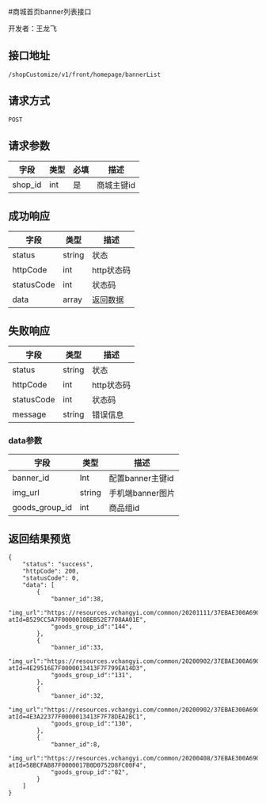 #商城首页banner列表接口

开发者：王龙飞

## 接口地址
`/shopCustomize/v1/front/homepage/bannerList`

## 请求方式
  `POST`
  
## 请求参数
| 字段 | 类型   | 必填 | 描述     |
| ---- | ------ | ---- | -------- |
| shop_id | int | 是 | 商城主键id |

## 成功响应
| 字段       | 类型    | 描述        |
| ---------- | ------- | ----------- |
| status    | string  | 状态    |
| httpCode     | int  | http状态码    |
| statusCode | int  | 状态码 |
| data  | array  | 返回数据      |

## 失败响应
| 字段       | 类型    | 描述        |
| ---------- | ------- | ----------- |
| status    | string  | 状态    |
| httpCode     | int  | http状态码    |
| statusCode | int  | 状态码 |
| message  | string  | 错误信息      |

### data参数
| 字段       | 类型    | 描述        |
| ---------- | ------- | ----------- |
| banner_id | Int | 配置banner主键id |
| img_url | string | 手机端banner图片 |
| goods_group_id | int | 商品组id |

## 返回结果预览
```
{
    "status": "success",
    "httpCode": 200,
    "statusCode": 0,
    "data": [
        {
            "banner_id":38,
            "img_url":"https://resources.vchangyi.com/common/20201111/37EBAE300A69039F6F7068BFAE702FE9/B529CC5A7F0000010BEB52E7708AA01E.png?atId=B529CC5A7F0000010BEB52E7708AA01E",
            "goods_group_id":"144",
        },
        {
            "banner_id":33,
            "img_url":"https://resources.vchangyi.com/common/20200902/37EBAE300A69039F6F7068BFAE702FE9/4E29516E7F0000013413F7F799EA14D3.jpg?atId=4E29516E7F0000013413F7F799EA14D3",
            "goods_group_id":"131",
        },
        {
            "banner_id":32,
            "img_url":"https://resources.vchangyi.com/common/20200902/37EBAE300A69039F6F7068BFAE702FE9/4E3A22377F0000013413F7F78DEA2BC1.jpg?atId=4E3A22377F0000013413F7F78DEA2BC1",
            "goods_group_id":"130",
        },
        {
            "banner_id":8,
            "img_url":"https://resources.vchangyi.com/common/20200408/37EBAE300A69039F6F7068BFAE702FE9/58BCFAB87F0000017B0D0752D8FC00F4.jpg?atId=58BCFAB87F0000017B0D0752D8FC00F4",
            "goods_group_id":"82",
        }
    ]
}
```